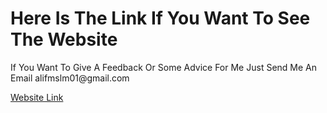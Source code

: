 <h1>Here Is The Link If You Want To See The Website</h1>
<p>If You Want To Give A Feedback Or Some Advice For Me Just Send Me An Email alifmslm01@gmail.com</p>

<a href="https://alifmslm.github.io/alifoliooo/" target="blank"> Website Link </a>
